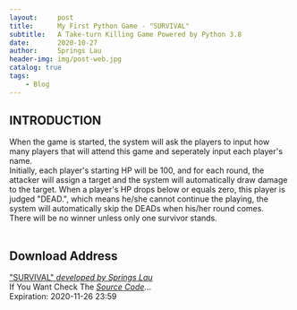```yaml
---
layout:     post
title:      My First Python Game - "SURVIVAL"
subtitle:   A Take-turn Killing Game Powered by Python 3.8
date:       2020-10-27
author:     Springs Lau
header-img: img/post-web.jpg
catalog: true
tags:
    - Blog
---
```


## INTRODUCTION
When the game is started, the system will ask the players to input how many players that will attend this game and seperately input each player's name.<br>
Initially, each player's starting HP will be 100, and for each round, the attacker will assign a target and the system will automatically draw damage to the target. When a player's HP drops below or equals zero, this player is judged "DEAD.", which means he/she cannot continue the playing, the system will automatically skip the DEADs when his/her round comes.<br>
There will be no winner unless only one survivor stands.<br><br>

## Download Address
["SURVIVAL" *developed by Springs Lau*](https://bhpan.buaa.edu.cn:443/link/E8D9DC3D6BE06393C04538DB49715575)<br>
If You Want Check The [*Source Code*](https://paste.ubuntu.com/p/ymbWp8k55C/)...<br>
Expiration: 2020-11-26 23:59
